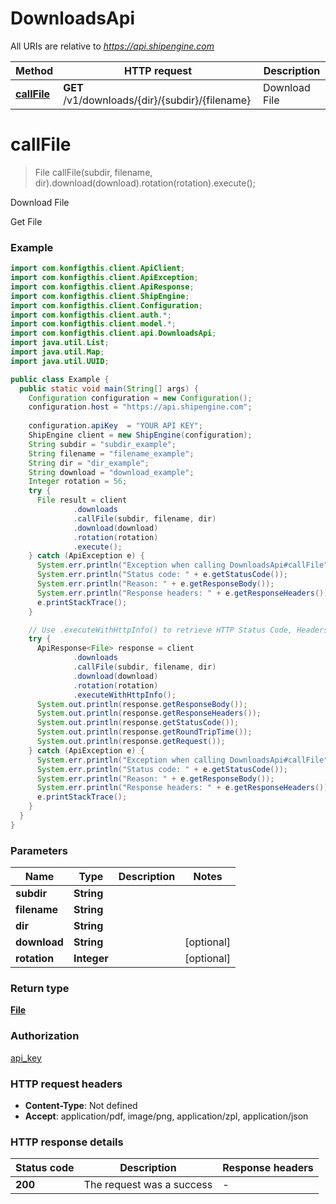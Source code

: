 # DownloadsApi

All URIs are relative to *https://api.shipengine.com*

| Method | HTTP request | Description |
|------------- | ------------- | -------------|
| [**callFile**](DownloadsApi.md#callFile) | **GET** /v1/downloads/{dir}/{subdir}/{filename} | Download File |


<a name="callFile"></a>
# **callFile**
> File callFile(subdir, filename, dir).download(download).rotation(rotation).execute();

Download File

Get File

### Example
```java
import com.konfigthis.client.ApiClient;
import com.konfigthis.client.ApiException;
import com.konfigthis.client.ApiResponse;
import com.konfigthis.client.ShipEngine;
import com.konfigthis.client.Configuration;
import com.konfigthis.client.auth.*;
import com.konfigthis.client.model.*;
import com.konfigthis.client.api.DownloadsApi;
import java.util.List;
import java.util.Map;
import java.util.UUID;

public class Example {
  public static void main(String[] args) {
    Configuration configuration = new Configuration();
    configuration.host = "https://api.shipengine.com";
    
    configuration.apiKey  = "YOUR API KEY";
    ShipEngine client = new ShipEngine(configuration);
    String subdir = "subdir_example";
    String filename = "filename_example";
    String dir = "dir_example";
    String download = "download_example";
    Integer rotation = 56;
    try {
      File result = client
              .downloads
              .callFile(subdir, filename, dir)
              .download(download)
              .rotation(rotation)
              .execute();
    } catch (ApiException e) {
      System.err.println("Exception when calling DownloadsApi#callFile");
      System.err.println("Status code: " + e.getStatusCode());
      System.err.println("Reason: " + e.getResponseBody());
      System.err.println("Response headers: " + e.getResponseHeaders());
      e.printStackTrace();
    }

    // Use .executeWithHttpInfo() to retrieve HTTP Status Code, Headers and Request
    try {
      ApiResponse<File> response = client
              .downloads
              .callFile(subdir, filename, dir)
              .download(download)
              .rotation(rotation)
              .executeWithHttpInfo();
      System.out.println(response.getResponseBody());
      System.out.println(response.getResponseHeaders());
      System.out.println(response.getStatusCode());
      System.out.println(response.getRoundTripTime());
      System.out.println(response.getRequest());
    } catch (ApiException e) {
      System.err.println("Exception when calling DownloadsApi#callFile");
      System.err.println("Status code: " + e.getStatusCode());
      System.err.println("Reason: " + e.getResponseBody());
      System.err.println("Response headers: " + e.getResponseHeaders());
      e.printStackTrace();
    }
  }
}

```

### Parameters

| Name | Type | Description  | Notes |
|------------- | ------------- | ------------- | -------------|
| **subdir** | **String**|  | |
| **filename** | **String**|  | |
| **dir** | **String**|  | |
| **download** | **String**|  | [optional] |
| **rotation** | **Integer**|  | [optional] |

### Return type

[**File**](File.md)

### Authorization

[api_key](../README.md#api_key)

### HTTP request headers

 - **Content-Type**: Not defined
 - **Accept**: application/pdf, image/png, application/zpl, application/json

### HTTP response details
| Status code | Description | Response headers |
|-------------|-------------|------------------|
| **200** | The request was a success |  -  |


